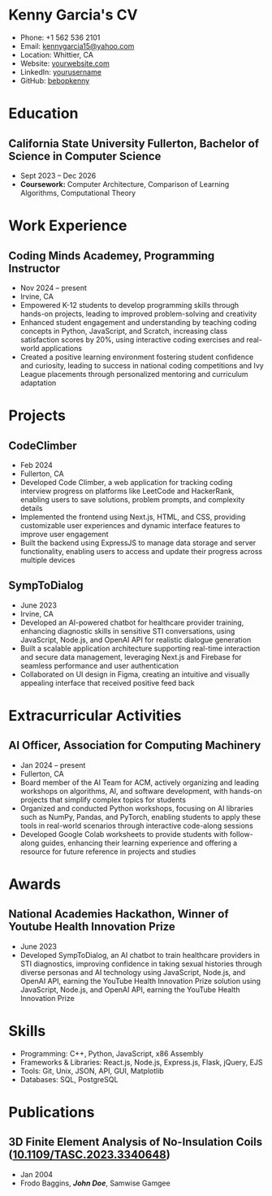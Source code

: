 # Kenny Garcia's CV

- Phone: +1 562 536 2101
- Email: [kennygarcia15@yahoo.com](mailto:kennygarcia15@yahoo.com)
- Location: Whittier, CA
- Website: [yourwebsite.com](https://yourwebsite.com/)
- LinkedIn: [yourusername](https://linkedin.com/in/yourusername)
- GitHub: [bebopkenny](https://github.com/bebopkenny)


# Education

## California State University Fullerton, Bachelor of Science in Computer Science

- Sept 2023 – Dec 2026
- **Coursework:** Computer Architecture, Comparison of Learning Algorithms, Computational Theory

# Work Experience

## Coding Minds Academey, Programming Instructor

- Nov 2024 – present
- Irvine, CA
- Empowered K-12 students to develop programming skills through hands-on projects, leading to improved problem-solving and creativity
- Enhanced student engagement and understanding by teaching coding concepts in Python, JavaScript, and Scratch, increasing class satisfaction scores by 20%, using interactive coding exercises and real-world applications
- Created a positive learning environment fostering student confidence and curiosity, leading to success in national coding competitions and Ivy League placements through personalized mentoring and curriculum adaptation

# Projects

## CodeClimber

- Feb 2024
- Fullerton, CA
- Developed Code Climber, a web application for tracking coding interview progress on platforms like LeetCode and HackerRank, enabling users to save solutions, problem prompts, and complexity details
- Implemented the frontend using Next.js, HTML, and CSS, providing customizable user experiences and dynamic interface features to improve user engagement
- Built the backend using ExpressJS to manage data storage and server functionality, enabling users to access and update their progress across multiple devices

## SympToDialog

- June 2023
- Irvine, CA
- Developed an AI-powered chatbot for healthcare provider training, enhancing diagnostic skills in sensitive STI conversations, using JavaScript, Node.js, and OpenAI API for realistic dialogue generation
- Built a scalable application architecture supporting real-time interaction and secure data management, leveraging Next.js and Firebase for seamless performance and user authentication
- Collaborated on UI design in Figma, creating an intuitive and visually appealing interface that received positive feed back

# Extracurricular Activities

## AI Officer, Association for Computing Machinery

- Jan 2024 – present
- Fullerton, CA
- Board member of the AI Team for ACM, actively organizing and leading workshops on algorithms, AI, and software development, with hands-on projects that simplify complex topics for students
- Organized and conducted Python workshops, focusing on AI libraries such as NumPy, Pandas, and PyTorch, enabling students to apply these tools in real-world scenarios through interactive code-along sessions
- Developed Google Colab worksheets to provide students with follow-along guides, enhancing their learning experience and offering a resource for future reference in projects and studies

# Awards

## National Academies Hackathon, Winner of Youtube Health Innovation Prize

- June 2023
- Developed SympToDialog, an AI chatbot to train healthcare providers in STI diagnostics, improving confidence in taking sexual histories through diverse personas and AI technology using JavaScript, Node.js, and OpenAI API, earning the YouTube Health Innovation Prize solution using JavaScript, Node.js, and OpenAI API, earning the YouTube Health Innovation Prize

# Skills

- Programming: C++, Python, JavaScript, x86 Assembly
- Frameworks & Libraries: React.js, Node.js, Express.js, Flask, jQuery, EJS
- Tools: Git, Unix, JSON, API, GUI, Matplotlib
- Databases: SQL, PostgreSQL
# Publications

## 3D Finite Element Analysis of No-Insulation Coils ([10.1109/TASC.2023.3340648](https://doi.org/10.1109/TASC.2023.3340648))
- Jan 2004
- Frodo Baggins, ***John Doe***, Samwise Gamgee

